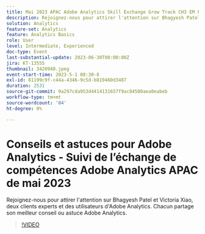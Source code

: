 ```yaml
---
title: Mai 2023 APAC Adobe Analytics Skill Exchange Grow Track CH3 EM Points phares - Conseils et astuces sur Analytics
description: Rejoignez-nous pour attirer l'attention sur Bhagyesh Patel et Victoria Xiao, deux clients experts et des utilisateurs d'Adobe Analytics. Chacun partage son meilleur conseil ou astuce Adobe Analytics.
solution: Analytics
feature-set: Analytics
feature: Analytics Basics
role: User
level: Intermediate, Experienced
doc-type: Event
last-substantial-update: 2023-06-30T00:00:00Z
jira: KT-13555
thumbnail: 3420948.jpeg
event-start-time: 2023-5-1 08:30-8
exl-id: 81199c9f-c44a-4346-9c5d-b819460d3487
duration: 2531
source-git-commit: 9a297cda953d4414131657f9ac84580aea0eabeb
workflow-type: tm+mt
source-wordcount: '84'
ht-degree: 0%

---
```


# Conseils et astuces pour Adobe Analytics - Suivi de l’échange de compétences Adobe Analytics APAC de mai 2023

Rejoignez-nous pour attirer l&#39;attention sur Bhagyesh Patel et Victoria Xiao, deux clients experts et des utilisateurs d&#39;Adobe Analytics. Chacun partage son meilleur conseil ou astuce Adobe Analytics.

>[!VIDEO](https://video.tv.adobe.com/v/3420948/?learn=on)
